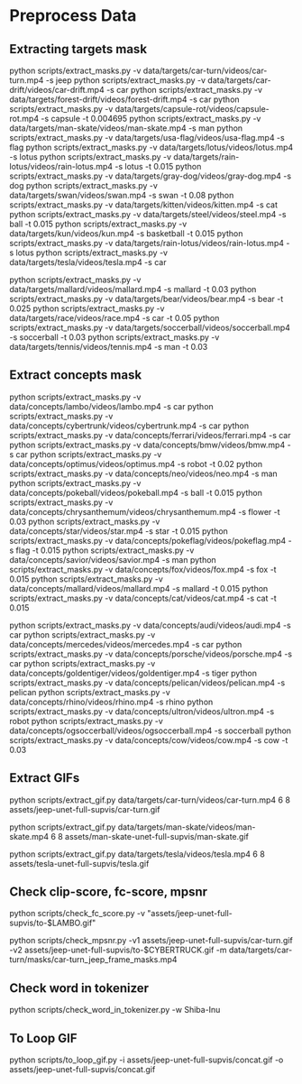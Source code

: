 # Preprocess Data

## Extracting targets mask 
python scripts/extract_masks.py -v data/targets/car-turn/videos/car-turn.mp4 -s jeep
python scripts/extract_masks.py -v data/targets/car-drift/videos/car-drift.mp4 -s car
python scripts/extract_masks.py -v data/targets/forest-drift/videos/forest-drift.mp4 -s car
python scripts/extract_masks.py -v data/targets/capsule-rot/videos/capsule-rot.mp4 -s capsule -t 0.004695
python scripts/extract_masks.py -v data/targets/man-skate/videos/man-skate.mp4 -s man
python scripts/extract_masks.py -v data/targets/usa-flag/videos/usa-flag.mp4 -s flag
python scripts/extract_masks.py -v data/targets/lotus/videos/lotus.mp4 -s lotus
python scripts/extract_masks.py -v data/targets/rain-lotus/videos/rain-lotus.mp4 -s lotus -t 0.015
python scripts/extract_masks.py -v data/targets/gray-dog/videos/gray-dog.mp4 -s dog
python scripts/extract_masks.py -v data/targets/swan/videos/swan.mp4 -s swan -t 0.08
python scripts/extract_masks.py -v data/targets/kitten/videos/kitten.mp4 -s cat
python scripts/extract_masks.py -v data/targets/steel/videos/steel.mp4 -s ball -t 0.015
python scripts/extract_masks.py -v data/targets/kun/videos/kun.mp4 -s basketball -t 0.015
python scripts/extract_masks.py -v data/targets/rain-lotus/videos/rain-lotus.mp4 -s lotus
python scripts/extract_masks.py -v data/targets/tesla/videos/tesla.mp4 -s car

python scripts/extract_masks.py -v data/targets/mallard/videos/mallard.mp4 -s mallard -t 0.03
python scripts/extract_masks.py -v data/targets/bear/videos/bear.mp4 -s bear -t 0.025
python scripts/extract_masks.py -v data/targets/race/videos/race.mp4 -s car -t 0.05
python scripts/extract_masks.py -v data/targets/soccerball/videos/soccerball.mp4 -s soccerball -t 0.03
python scripts/extract_masks.py -v data/targets/tennis/videos/tennis.mp4 -s man -t 0.03


## Extract concepts mask
python scripts/extract_masks.py -v data/concepts/lambo/videos/lambo.mp4 -s car
python scripts/extract_masks.py -v data/concepts/cybertrunk/videos/cybertrunk.mp4 -s car
python scripts/extract_masks.py -v data/concepts/ferrari/videos/ferrari.mp4 -s car
python scripts/extract_masks.py -v data/concepts/bmw/videos/bmw.mp4 -s car
python scripts/extract_masks.py -v data/concepts/optimus/videos/optimus.mp4 -s robot -t 0.02
python scripts/extract_masks.py -v data/concepts/neo/videos/neo.mp4 -s man
python scripts/extract_masks.py -v data/concepts/pokeball/videos/pokeball.mp4 -s ball -t 0.015
python scripts/extract_masks.py -v data/concepts/chrysanthemum/videos/chrysanthemum.mp4 -s flower -t 0.03
python scripts/extract_masks.py -v data/concepts/star/videos/star.mp4 -s star -t 0.015
python scripts/extract_masks.py -v data/concepts/pokeflag/videos/pokeflag.mp4 -s flag -t 0.015
python scripts/extract_masks.py -v data/concepts/savior/videos/savior.mp4 -s man
python scripts/extract_masks.py -v data/concepts/fox/videos/fox.mp4 -s fox -t 0.015
python scripts/extract_masks.py -v data/concepts/mallard/videos/mallard.mp4 -s mallard -t 0.015
python scripts/extract_masks.py -v data/concepts/cat/videos/cat.mp4 -s cat -t 0.015

python scripts/extract_masks.py -v data/concepts/audi/videos/audi.mp4 -s car
python scripts/extract_masks.py -v data/concepts/mercedes/videos/mercedes.mp4 -s car
python scripts/extract_masks.py -v data/concepts/porsche/videos/porsche.mp4 -s car
python scripts/extract_masks.py -v data/concepts/goldentiger/videos/goldentiger.mp4 -s tiger
python scripts/extract_masks.py -v data/concepts/pelican/videos/pelican.mp4 -s pelican
python scripts/extract_masks.py -v data/concepts/rhino/videos/rhino.mp4 -s rhino
python scripts/extract_masks.py -v data/concepts/ultron/videos/ultron.mp4 -s robot
python scripts/extract_masks.py -v data/concepts/ogsoccerball/videos/ogsoccerball.mp4 -s soccerball
python scripts/extract_masks.py -v data/concepts/cow/videos/cow.mp4 -s cow -t 0.03



## Extract GIFs
python scripts/extract_gif.py data/targets/car-turn/videos/car-turn.mp4 6 8 assets/jeep-unet-full-supvis/car-turn.gif

python scripts/extract_gif.py data/targets/man-skate/videos/man-skate.mp4 6 8 assets/man-skate-unet-full-supvis/man-skate.gif

python scripts/extract_gif.py data/targets/tesla/videos/tesla.mp4 6 8 assets/tesla-unet-full-supvis/tesla.gif


## Check clip-score, fc-score, mpsnr
python scripts/check_fc_score.py -v "assets/jeep-unet-full-supvis/to-\$LAMBO.gif"

python scripts/check_mpsnr.py -v1 assets/jeep-unet-full-supvis/car-turn.gif -v2 assets/jeep-unet-full-supvis/to-\$CYBERTRUCK.gif -m data/targets/car-turn/masks/car-turn_jeep_frame_masks.mp4

## Check word in tokenizer
python scripts/check_word_in_tokenizer.py -w Shiba-Inu

## To Loop GIF
python scripts/to_loop_gif.py -i assets/jeep-unet-full-supvis/concat.gif -o assets/jeep-unet-full-supvis/concat.gif
